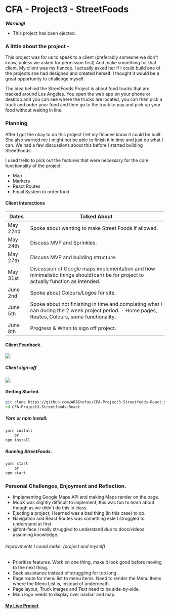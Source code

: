 # CFA - Project3 - StreetFoods

***Warning!***
* This project has been ejected.

### A little about the project -
This project was for us to speak to a client (preferably someone we don't know, unless we asked for permisson first) And make something for that client. My client was my fiancee. I actually asked her if  I could build one of the projects she had designed and created herself. I thought it would be a great opportunity to challenge myself.

The idea behind the StreetFoods Project is about food trucks that are tracked around Los Angeles. You open the web app on your phone or desktop and you can see where the trucks are located, you can then pick a truck and order your food and then go to the truck to pay and pick up your food without waiting in line.

### Planning

After I got the okay to do this project I let my finacee know it could be built. She also warned me I might not be able to finish it in time and just do what I can. We had a few discussions about this before I started building StreetFoods.

I used trello to pick out the features that were necessary for the core functionality of the project.
- Map
- Markers
- React Routes
- Email System to order food

#### Client Interactions

| Dates | Talked About |
| ------ | ------ |
| May 22nd  | Spoke about wanting to make Street Foods if allowed. |
| May 24th | Discuss MVP and Sprinkles. |
| May 27th | Discuss MVP and building structure. |
| May 31st | Discussion of Google maps implementation and how minimalistic things should(can) be for project to actually function as intended. |
| June 2nd | Spoke about Colours/Logos for site. |
| June 5th | Spoke about not finishing in time and completing what I can during the 2 week project period. - Home pages, Routes, Colours, some functionality. |
| June 8th | Progress & When to sign off project. |

#### Client Feedback.

![](http://res.cloudinary.com/stefank9/image/upload/v1498436485/Screen_Shot_2017-06-26_at_10.20.20_am_mjaxqw.png)

##### Client sign-off
![](http://res.cloudinary.com/stefank9/image/upload/v1497592690/Screen_Shot_2017-06-16_at_3.57.05_pm_hdptb9.png)

#### Getting Started.

```sh
git clone https://github.com/AR8Stefan/CFA-Project3-Streetfoods-React.git
cd CFA-Project3-Streetfoods-React
```

##### Yarn or npm install:

```sh
yarn install
    or
npm install
```
##### Running StreetFoods.

```sh
yarn start
    or
npm start
```

### Personal Challenges, Enjoyment and Reflection.

- Implementing Google Maps API and making Maps render on the page.
- MobX was slightly difficult to implement, this was fun to learn about though as we didn't do this in class.
- Ejecting a project, I learned was a bad thing (in this case) to do.
- Navigation and React Routes was something esle I struggled to understand at first.
- @font-face I really struggled to understand due to docs/videos assuming knowledge.

###### Improvments I could make: (project and myself)
- Prioritise features. Work on one thing, make it look good before moving to the next thing.
- Seek assistance instead of struggling for too long. 
- Page route for menu list to menu items. Need to render the Menu Items where the Menu List is, instead of underneath.
- Page layout, Truck images and Text need to be side-by-side.
- Main logo needs to display over navbar and map.

#### [My Live Project](https://peaceful-meadow-44327.herokuapp.com/)